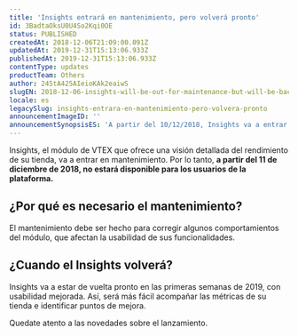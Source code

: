 ```yaml
---
title: 'Insights entrará en mantenimiento, pero volverá pronto'
id: 3BadtaOksU0U4So2Kqi0OE
status: PUBLISHED
createdAt: 2018-12-06T21:09:00.091Z
updatedAt: 2019-12-31T15:13:06.933Z
publishedAt: 2019-12-31T15:13:06.933Z
contentType: updates
productTeam: Others
author: 245tA425AIeioKAk2eaiwS
slugEN: 2018-12-06-insights-will-be-out-for-maintenance-but-will-be-back-soon
locale: es
legacySlug: insights-entrara-en-mantenimiento-pero-volvera-pronto
announcementImageID: ''
announcementSynopsisES: 'A partir del 10/12/2018, Insights va a entrar en mantenimiento, quedando indisponible para todos los usuarios de VTEX.'
---
```


Insights, el módulo de VTEX que ofrece una visión detallada del rendimiento de su tienda, va a entrar en mantenimiento. Por lo tanto, __a partir del 11 de diciembre de 2018, no estará disponible para los usuarios de la plataforma.__


## ¿Por qué es necesario el mantenimiento?
El mantenimiento debe ser hecho para corregir algunos comportamientos del módulo, que afectan la usabilidad de sus funcionalidades.


## ¿Cuando el Insights volverá?
Insights va a estar de vuelta pronto en las primeras semanas de 2019, con usabilidad mejorada. Así, será más fácil acompañar las métricas de su tienda e identificar puntos de mejora.

Quedate atento a las novedades sobre el lanzamiento.
